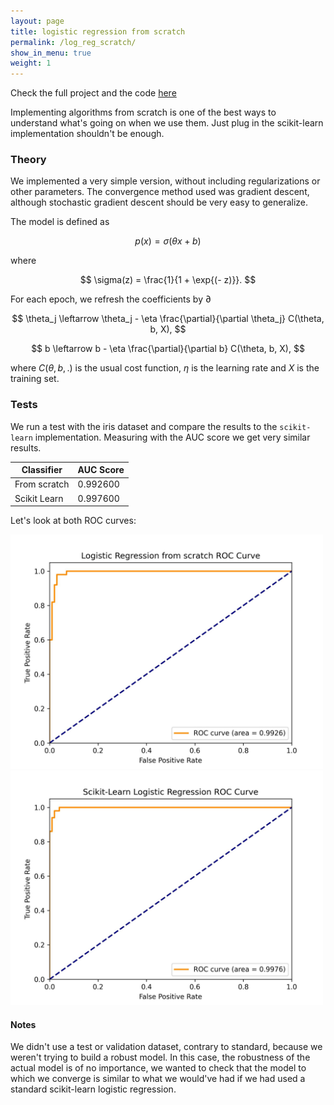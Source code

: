 ```yaml
---
layout: page
title: logistic regression from scratch
permalink: /log_reg_scratch/
show_in_menu: true
weight: 1
---
```


Check the full project and the code [here](https://github.com/OriolFernandezPena/LogisticRegressionFromScratch)

Implementing algorithms from scratch is one of the best ways to understand what's going on when we use them. Just plug in the scikit-learn implementation shouldn't be enough.

### Theory

We implemented a very simple version, without including regularizations or other parameters. The convergence method used was gradient descent, although stochastic gradient descent should be very easy to generalize.

The model is defined as

$$
p(x) = \sigma(\theta x + b)
$$

where

$$
\sigma(z) = \frac{1}{1 + \exp{(- z)}}.
$$

For each epoch, we refresh the coefficients by $\partial$

$$
\theta_j \leftarrow \theta_j - \eta \frac{\partial}{\partial \theta_j} C(\theta, b, X),
$$


$$
b \leftarrow b - \eta \frac{\partial}{\partial b} C(\theta, b, X),
$$

where $C(\theta, b, .)$ is the usual cost function, $\eta$ is the learning rate and $X$ is the training set.

### Tests

We run a test with the iris dataset and compare the results to the `scikit-learn` implementation. Measuring with the AUC score we get very similar results.

|Classifier    | AUC Score |
| ------------ | --------- |
| From scratch | 0.992600  |
| Scikit Learn | 0.997600  |

Let's look at both ROC curves:

<img src="/images/logistic/CustomLogReg_ROC.jpg" alt="From scratch ROC Curve" width="500"/>
<img src="/images/logistic/SKLearnLogReg_ROC.jpg" alt="Scikit Learn ROC Curve" width="500"/>


#### Notes

We didn't use a test or validation dataset, contrary to standard, because we weren't trying to build a robust model. In this case, the robustness of the actual model is of no importance, we wanted to check that the model to which we converge is similar to what we would've had if we had used a standard scikit-learn logistic regression.